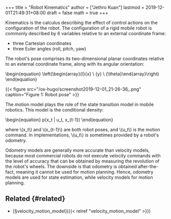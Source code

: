 +++
title = "Robot Kinematics"
author = ["Jethro Kuan"]
lastmod = 2019-12-01T21:49:31+08:00
draft = false
math = true
+++

Kinematics is the calculus describing the effect of control actions on
the configuration of the robot. The configuration of a rigid mobile
robot is commonly described by 6 variables relative to an external
coordinate frame:

-   three Cartesian coordinates
-   three Euler angles (roll, pitch, yaw)

The robot's pose comprises its two-dimensional planar coordinates
relative to an external coordinate frame, along with its angular
orientation:

\begin{equation}
  \left(\begin{array}{l}{x} \\ {y} \\ {\theta}\end{array}\right)
\end{equation}

{{< figure src="/ox-hugo/screenshot2019-12-01_21-26-36_.png" caption="Figure 1: Robot pose" >}}

The motion model plays the role of the state transition model in
mobile robotics. This model is the conditional density:

\begin{equation}
  p(x\_t | u\_t, x\_{t-1})
\end{equation}

where \\(x\_t\\) and \\(x\_{t-1}\\) are both robot poses, and \\(u\_t\\) is the
motion command. In implementations, \\(u\_t\\) is sometimes provided by a
robot's odometry.

Odometry models are generally more accurate than velocity models,
because most commercial robots do not execute velocity commands with
the level of accuracy that can be obtained by measuring the revolution
of the robot's wheels. The downside is that odometry is obtained
after-the-fact, meaning it cannot be used for motion planning. Hence,
odometry models are used for state estimation, while velocity models
for motion planning.


## Related {#related}

-   [§velocity\_motion\_model]({{< relref "velocity_motion_model" >}})
